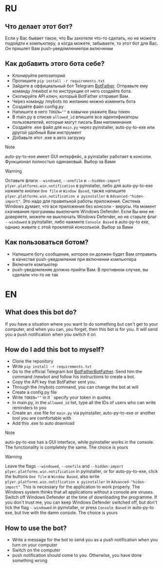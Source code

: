 # RU
## Что делает этот бот?
Если у Вас бывает такое, что Вы захотели что-то сделать, но не можете подойдти к компьютеру, а когда можете, забываете, то этот бот для Вас.
Он пришлет Вам push-уведомлениепри включении

## Как добавить этого бота себе?
* Клонируйте репозиторий
* Пропишите `pip install -r requirements.txt`
* Зайдите в оффициальный бот Telegram [BotFather](https://t.me/BotFather). Отправьте ему команду /newbot и по инструкции от него создайте бота.
* Скопируйте API ключ, который BotFather отправил Вам.
* Через команду /mybots по желанию можно изменить бота
* Создайте файл config.py
* Напишите в него `TOKEN=""` в кавычки укажите Ваш токен
* В main.py в списке `allowed_id` впишите все идентификаторы пользователей, которые могут писать Вам напоминания
* Создайте .exe файл для `main.py` через pyinstaller, auto-py-to-exe или другой удобный Вам инструмент
* Добавьте этот .exe в авто загрузку
> [!NOTE]
> auto-py-to-exe имеет GUI интерфейс, а pyinstaller работает в консоли. Функционал полностью одинаковый. Выбор за Вами

> [!WARNING]
> Оставьте флаги `--windowed`, `--onefile` и `--hidden-import plyer.platforms.win.notification` в pyinstaller, либо для auto-py-to-exe нажмите кнопки `One file` и `Window Based`, также напишите `plyer.platforms.win.notification в pyinstaller` в `Advanced-"hiden-import"`. Это надо для правильной работы приложения. 
> Система Windows думает, что все приложения без консоли - вирусы. На момент скачивания программы выключите Windows Defender. Если Вы мне не доверяете, можете не выключать Windows Defender, но не ставьте флаг `--windowed` в pyinstaller, либо нажмите `Console Based` в auto-py-to exe, однако живите с этой проклятой консолькой. Выбор за Вами

## Как пользоваться ботом?
* Напишите боту сообщение, которое он должен будет Вам отправить в качестве push-уведомления при включении компьютера
* Включите компьютер
* push-уведомление должно прийти Вам. В противном случае, вы сделали что-то не так



# EN
## What does this bot do?
If you have a situation where you want to do something but can't get to your computer, and when you can, you forget, then this bot is for you.
It will send you a push notification when you switch it on

## How do I add this bot to myself?
* Clone the repository
* Write `pip install -r requirements.txt`
* Go to the official Telegram bot [BotFatherBotFather](https://t.me/BotFather). Send him the command /newbot and follow his instructions to create a bot.
* Copy the API key that BotFather sent you.
* Through the /mybots command, you can change the bot at will
* Create a config.py file
* Write `TOKEN=""` in it ` specify your token in quotes
* In main.py, in the `allowed_id` list, type all the IDs of users who can write reminders to you
* Create an .exe file for `main.py` via pyinstaller, auto-py-to-exe or another tool you are comfortable with
* Add this .exe to auto download
> [!NOTE]
> auto-py-to-exe has a GUI interface, while pyinstaller works in the console. The functionality is completely the same. The choice is yours

> [!WARNING]
> Leave the flags `--windowed`, `--onefile` and `--hidden-import plyer.platforms.win.notification` in pyinstaller, or for auto-py-to-exe, click the buttons `One file` и `Window Based`, also write `plyer.platforms.win.notification в pyinstaller` in `Advanced-"hiden-import"`. This is necessary for the application to work properly.
> The Windows system thinks that all applications without a console are viruses. Switch off Windows Defender at the time of downloading the programme. If you don't trust me, you can keep Windows Defender switched off, but don't tick the flag `--windowed` in pyinstaller, or press `Console Based` in auto-py-to exe, but live with the damn console. The choice is yours

## How to use the bot?
* Write a message for the bot to send you as a push notification when you turn on your computer
* Switch on the computer
* push notification should come to you. Otherwise, you have done something wrong
